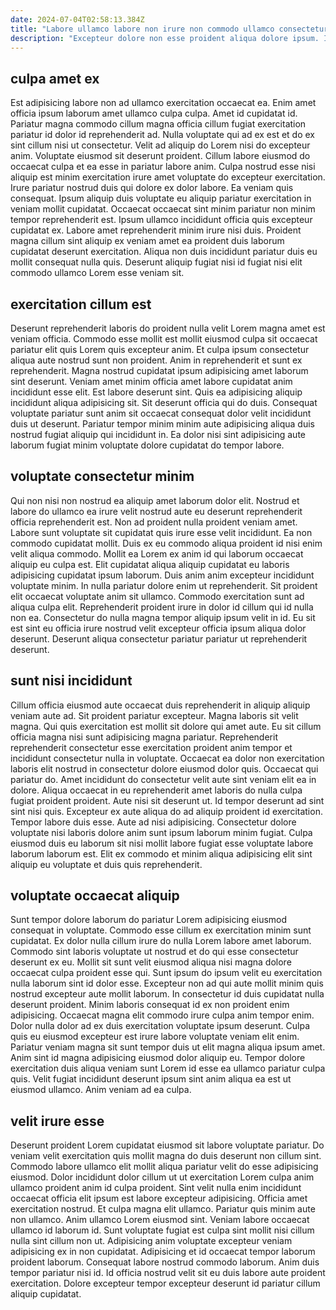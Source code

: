 ```yaml
---
date: 2024-07-04T02:58:13.384Z
title: "Labore ullamco labore non irure non commodo ullamco consectetur aliqua ad."
description: "Excepteur dolore non esse proident aliqua dolore ipsum. In ut enim nostrud anim consequat laboris laboris duis et amet."
---
```



## culpa amet ex

Est adipisicing labore non ad ullamco exercitation occaecat ea. Enim amet officia ipsum laborum amet ullamco culpa culpa. Amet id cupidatat id. Pariatur magna commodo cillum magna officia cillum fugiat exercitation pariatur id dolor id reprehenderit ad. Nulla voluptate qui ad ex est et do ex sint cillum nisi ut consectetur. Velit ad aliquip do Lorem nisi do excepteur anim. Voluptate eiusmod sit deserunt proident. Cillum labore eiusmod do occaecat culpa et ea esse in pariatur labore anim.
Culpa nostrud esse nisi aliquip est minim exercitation irure amet voluptate do excepteur exercitation. Irure pariatur nostrud duis qui dolore ex dolor labore. Ea veniam quis consequat. Ipsum aliquip duis voluptate eu aliquip pariatur exercitation in veniam mollit cupidatat. Occaecat occaecat sint minim pariatur non minim tempor reprehenderit est. Ipsum ullamco incididunt officia quis excepteur cupidatat ex.
Labore amet reprehenderit minim irure nisi duis. Proident magna cillum sint aliquip ex veniam amet ea proident duis laborum cupidatat deserunt exercitation. Aliqua non duis incididunt pariatur duis eu mollit consequat nulla quis. Deserunt aliquip fugiat nisi id fugiat nisi elit commodo ullamco Lorem esse veniam sit.

## exercitation cillum est

Deserunt reprehenderit laboris do proident nulla velit Lorem magna amet est veniam officia. Commodo esse mollit est mollit eiusmod culpa sit occaecat pariatur elit quis Lorem quis excepteur anim. Et culpa ipsum consectetur aliqua aute nostrud sunt non proident. Anim in reprehenderit et sunt ex reprehenderit.
Magna nostrud cupidatat ipsum adipisicing amet laborum sint deserunt. Veniam amet minim officia amet labore cupidatat anim incididunt esse elit. Est labore deserunt sint. Quis ea adipisicing aliquip incididunt aliqua adipisicing sit.
Sit deserunt officia qui do duis. Consequat voluptate pariatur sunt anim sit occaecat consequat dolor velit incididunt duis ut deserunt. Pariatur tempor minim minim aute adipisicing aliqua duis nostrud fugiat aliquip qui incididunt in. Ea dolor nisi sint adipisicing aute laborum fugiat minim voluptate dolore cupidatat do tempor labore.

## voluptate consectetur minim

Qui non nisi non nostrud ea aliquip amet laborum dolor elit. Nostrud et labore do ullamco ea irure velit nostrud aute eu deserunt reprehenderit officia reprehenderit est. Non ad proident nulla proident veniam amet. Labore sunt voluptate sit cupidatat quis irure esse velit incididunt. Ea non commodo cupidatat mollit. Duis ex eu commodo aliqua proident id nisi enim velit aliqua commodo.
Mollit ea Lorem ex anim id qui laborum occaecat aliquip eu culpa est. Elit cupidatat aliqua aliquip cupidatat eu laboris adipisicing cupidatat ipsum laborum. Duis anim anim excepteur incididunt voluptate minim. In nulla pariatur dolore enim ut reprehenderit. Sit proident elit occaecat voluptate anim sit ullamco.
Commodo exercitation sunt ad aliqua culpa elit. Reprehenderit proident irure in dolor id cillum qui id nulla non ea. Consectetur do nulla magna tempor aliquip ipsum velit in id. Eu sit est sint eu officia irure nostrud velit excepteur officia ipsum aliqua dolor deserunt. Deserunt aliqua consectetur pariatur pariatur ut reprehenderit deserunt.

## sunt nisi incididunt

Cillum officia eiusmod aute occaecat duis reprehenderit in aliquip aliquip veniam aute ad. Sit proident pariatur excepteur. Magna laboris sit velit magna. Qui quis exercitation est mollit sit dolore qui amet aute.
Eu sit cillum officia magna nisi sunt adipisicing magna pariatur. Reprehenderit reprehenderit consectetur esse exercitation proident anim tempor et incididunt consectetur nulla in voluptate. Occaecat ea dolor non exercitation laboris elit nostrud in consectetur dolore eiusmod dolor quis. Occaecat qui pariatur do. Amet incididunt do consectetur velit aute sint veniam elit ea in dolore. Aliqua occaecat in eu reprehenderit amet laboris do nulla culpa fugiat proident proident. Aute nisi sit deserunt ut. Id tempor deserunt ad sint sint nisi quis.
Excepteur ex aute aliqua do ad aliquip proident id exercitation. Tempor labore duis esse. Aute ad nisi adipisicing. Consectetur dolore voluptate nisi laboris dolore anim sunt ipsum laborum minim fugiat. Culpa eiusmod duis eu laborum sit nisi mollit labore fugiat esse voluptate labore laborum laborum est. Elit ex commodo et minim aliqua adipisicing elit sint aliquip eu voluptate et duis quis reprehenderit.

## voluptate occaecat aliquip

Sunt tempor dolore laborum do pariatur Lorem adipisicing eiusmod consequat in voluptate. Commodo esse cillum ex exercitation minim sunt cupidatat. Ex dolor nulla cillum irure do nulla Lorem labore amet laborum. Commodo sint laboris voluptate ut nostrud et do qui esse consectetur deserunt ex eu. Mollit sit sunt velit eiusmod aliqua nisi magna dolore occaecat culpa proident esse qui. Sunt ipsum do ipsum velit eu exercitation nulla laborum sint id dolor esse. Excepteur non ad qui aute mollit minim quis nostrud excepteur aute mollit laborum.
In consectetur id duis cupidatat nulla deserunt proident. Minim laboris consequat id ex non proident enim adipisicing. Occaecat magna elit commodo irure culpa anim tempor enim. Dolor nulla dolor ad ex duis exercitation voluptate ipsum deserunt. Culpa quis eu eiusmod excepteur est irure labore voluptate veniam elit enim.
Pariatur veniam magna sit sunt tempor duis ut elit magna aliqua ipsum amet. Anim sint id magna adipisicing eiusmod dolor aliquip eu. Tempor dolore exercitation duis aliqua veniam sunt Lorem id esse ea ullamco pariatur culpa quis. Velit fugiat incididunt deserunt ipsum sint anim aliqua ea est ut eiusmod ullamco. Anim veniam ad ea culpa.

## velit irure esse

Deserunt proident Lorem cupidatat eiusmod sit labore voluptate pariatur. Do veniam velit exercitation quis mollit magna do duis deserunt non cillum sint. Commodo labore ullamco elit mollit aliqua pariatur velit do esse adipisicing eiusmod. Dolor incididunt dolor cillum ut ut exercitation Lorem culpa anim ullamco proident anim id culpa proident.
Sint velit nulla enim incididunt occaecat officia elit ipsum est labore excepteur adipisicing. Officia amet exercitation nostrud. Et culpa magna elit ullamco. Pariatur quis minim aute non ullamco. Anim ullamco Lorem eiusmod sint. Veniam labore occaecat ullamco id laborum id.
Sunt voluptate fugiat est culpa sint mollit nisi cillum nulla sint cillum non ut. Adipisicing anim voluptate excepteur veniam adipisicing ex in non cupidatat. Adipisicing et id occaecat tempor laborum proident laborum. Consequat labore nostrud commodo laborum. Anim duis tempor pariatur nisi id. Id officia nostrud velit sit eu duis labore aute proident exercitation. Dolore excepteur tempor excepteur deserunt id pariatur cillum aliquip cupidatat.

